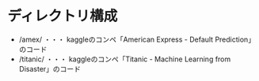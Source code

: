 # ディレクトリ構成

- /amex/ ・・・ kaggleのコンペ「American Express - Default Prediction」のコード
- /titanic/ ・・・ kaggleのコンペ「Titanic - Machine Learning from Disaster」のコード

